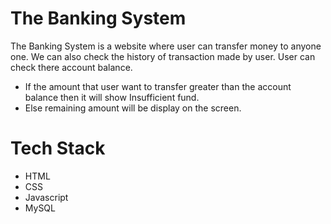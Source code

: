 # **The Banking System**
The Banking System is a website where user can transfer money to anyone one.
We can also check the history of transaction made by user.
User can check there account balance.
- If the amount that user want to transfer greater than the account balance then it will show Insufficient fund.
- Else remaining amount will be display on the screen.

# **Tech Stack**
- HTML
- CSS
- Javascript
- MySQL
